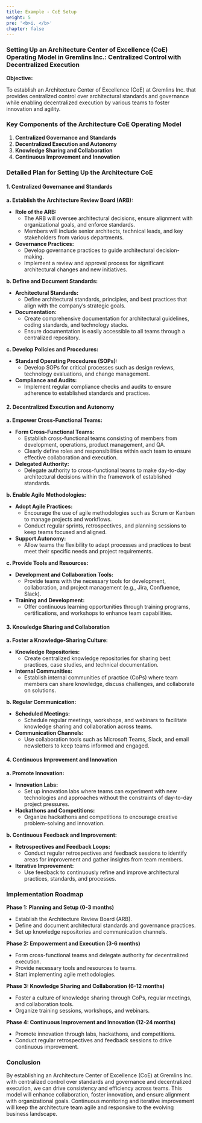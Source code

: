 ```yaml
---
title: Example - CoE Setup
weight: 5
pre: '<b>i. </b>'
chapter: false
---
```


### Setting Up an Architecture Center of Excellence (CoE) Operating Model in Gremlins Inc.: Centralized Control with Decentralized Execution

**Objective:**

To establish an Architecture Center of Excellence (CoE) at Gremlins Inc. that provides centralized control over architectural standards and governance while enabling decentralized execution by various teams to foster innovation and agility.

### Key Components of the Architecture CoE Operating Model

1. **Centralized Governance and Standards**
2. **Decentralized Execution and Autonomy**
3. **Knowledge Sharing and Collaboration**
4. **Continuous Improvement and Innovation**

### Detailed Plan for Setting Up the Architecture CoE

#### 1. Centralized Governance and Standards

**a. Establish the Architecture Review Board (ARB):**
- **Role of the ARB:**
  - The ARB will oversee architectural decisions, ensure alignment with organizational goals, and enforce standards.
  - Members will include senior architects, technical leads, and key stakeholders from various departments.
- **Governance Practices:**
  - Develop governance practices to guide architectural decision-making.
  - Implement a review and approval process for significant architectural changes and new initiatives.

**b. Define and Document Standards:**
- **Architectural Standards:**
  - Define architectural standards, principles, and best practices that align with the company’s strategic goals.
- **Documentation:**
  - Create comprehensive documentation for architectural guidelines, coding standards, and technology stacks.
  - Ensure documentation is easily accessible to all teams through a centralized repository.

**c. Develop Policies and Procedures:**
- **Standard Operating Procedures (SOPs):**
  - Develop SOPs for critical processes such as design reviews, technology evaluations, and change management.
- **Compliance and Audits:**
  - Implement regular compliance checks and audits to ensure adherence to established standards and practices.

#### 2. Decentralized Execution and Autonomy

**a. Empower Cross-Functional Teams:**
- **Form Cross-Functional Teams:**
  - Establish cross-functional teams consisting of members from development, operations, product management, and QA.
  - Clearly define roles and responsibilities within each team to ensure effective collaboration and execution.
- **Delegated Authority:**
  - Delegate authority to cross-functional teams to make day-to-day architectural decisions within the framework of established standards.

**b. Enable Agile Methodologies:**
- **Adopt Agile Practices:**
  - Encourage the use of agile methodologies such as Scrum or Kanban to manage projects and workflows.
  - Conduct regular sprints, retrospectives, and planning sessions to keep teams focused and aligned.
- **Support Autonomy:**
  - Allow teams the flexibility to adapt processes and practices to best meet their specific needs and project requirements.

**c. Provide Tools and Resources:**
- **Development and Collaboration Tools:**
  - Provide teams with the necessary tools for development, collaboration, and project management (e.g., Jira, Confluence, Slack).
- **Training and Development:**
  - Offer continuous learning opportunities through training programs, certifications, and workshops to enhance team capabilities.

#### 3. Knowledge Sharing and Collaboration

**a. Foster a Knowledge-Sharing Culture:**
- **Knowledge Repositories:**
  - Create centralized knowledge repositories for sharing best practices, case studies, and technical documentation.
- **Internal Communities:**
  - Establish internal communities of practice (CoPs) where team members can share knowledge, discuss challenges, and collaborate on solutions.

**b. Regular Communication:**
- **Scheduled Meetings:**
  - Schedule regular meetings, workshops, and webinars to facilitate knowledge sharing and collaboration across teams.
- **Communication Channels:**
  - Use collaboration tools such as Microsoft Teams, Slack, and email newsletters to keep teams informed and engaged.

#### 4. Continuous Improvement and Innovation

**a. Promote Innovation:**
- **Innovation Labs:**
  - Set up innovation labs where teams can experiment with new technologies and approaches without the constraints of day-to-day project pressures.
- **Hackathons and Competitions:**
  - Organize hackathons and competitions to encourage creative problem-solving and innovation.

**b. Continuous Feedback and Improvement:**
- **Retrospectives and Feedback Loops:**
  - Conduct regular retrospectives and feedback sessions to identify areas for improvement and gather insights from team members.
- **Iterative Improvement:**
  - Use feedback to continuously refine and improve architectural practices, standards, and processes.

### Implementation Roadmap

**Phase 1: Planning and Setup (0-3 months)**
- Establish the Architecture Review Board (ARB).
- Define and document architectural standards and governance practices.
- Set up knowledge repositories and communication channels.

**Phase 2: Empowerment and Execution (3-6 months)**
- Form cross-functional teams and delegate authority for decentralized execution.
- Provide necessary tools and resources to teams.
- Start implementing agile methodologies.

**Phase 3: Knowledge Sharing and Collaboration (6-12 months)**
- Foster a culture of knowledge sharing through CoPs, regular meetings, and collaboration tools.
- Organize training sessions, workshops, and webinars.

**Phase 4: Continuous Improvement and Innovation (12-24 months)**
- Promote innovation through labs, hackathons, and competitions.
- Conduct regular retrospectives and feedback sessions to drive continuous improvement.

### Conclusion

By establishing an Architecture Center of Excellence (CoE) at Gremlins Inc. with centralized control over standards and governance and decentralized execution, we can drive consistency and efficiency across teams. This model will enhance collaboration, foster innovation, and ensure alignment with organizational goals. Continuous monitoring and iterative improvement will keep the architecture team agile and responsive to the evolving business landscape.
